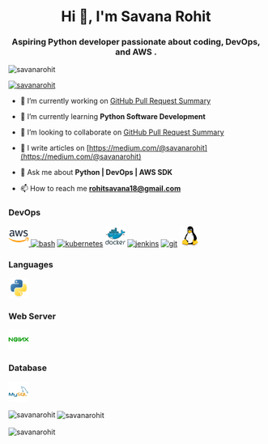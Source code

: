 <h1 align="center">Hi 👋, I'm Savana Rohit</h1>
<h3 align="center">Aspiring Python developer passionate about coding, DevOps, and AWS .</h3>

<p align="left"> <img src="https://komarev.com/ghpvc/?username=savanarohit&label=Profile%20views&color=0e75b6&style=flat" alt="savanarohit" /> </p>

<p align="left"> <a href="https://github.com/ryo-ma/github-profile-trophy"><img src="https://github-profile-trophy.vercel.app/?username=savanarohit" alt="savanarohit" /></a> </p>

- 🔭 I’m currently working on [GitHub Pull Request Summary](https://github.com/savanarohit/Githubpullsummary)

- 🌱 I’m currently learning **Python Software Development**

- 👯 I’m looking to collaborate on [GitHub Pull Request Summary](https://github.com/savanarohit/Githubpullsummary)

- 📝 I write articles on [https://medium.com/@savanarohit](https://medium.com/@savanarohit)

- 💬 Ask me about **Python | DevOps | AWS SDK**

- 📫 How to reach me **rohitsavana18@gmail.com**

<h3 align="left">DevOps</h3>
<p align="left"> 
<a href="https://aws.amazon.com" target="_blank" rel="noreferrer"> <img src="https://raw.githubusercontent.com/devicons/devicon/master/icons/amazonwebservices/amazonwebservices-original-wordmark.svg" alt="aws" width="40" height="40"/> </a> <a href="https://www.gnu.org/software/bash/" target="_blank" rel="noreferrer"> <img src="https://www.vectorlogo.zone/logos/gnu_bash/gnu_bash-icon.svg" alt="bash" width="40" height="40"/></a> 
<a href="https://kubernetes.io" target="_blank" rel="noreferrer"><img src="https://www.vectorlogo.zone/logos/kubernetes/kubernetes-icon.svg" alt="kubernetes" width="40" height="40"/></a> 
<a href="https://www.docker.com/" target="_blank" rel="noreferrer"><img src="https://raw.githubusercontent.com/devicons/devicon/master/icons/docker/docker-original-wordmark.svg" alt="docker" width="40" height="40"/></a>
<a href="https://www.jenkins.io" target="_blank" rel="noreferrer"><img src="https://www.vectorlogo.zone/logos/jenkins/jenkins-icon.svg" alt="jenkins" width="40" height="40"/></a> 
<a href="https://git-scm.com/" target="_blank" rel="noreferrer"> <img src="https://www.vectorlogo.zone/logos/git-scm/git-scm-icon.svg" alt="git" width="40" height="40"/></a> 
<a href="https://www.linux.org/" target="_blank" rel="noreferrer"><img src="https://raw.githubusercontent.com/devicons/devicon/master/icons/linux/linux-original.svg" alt="linux" width="40" height="40"/></a>  
</p>

<h3>Languages</h3>
<p align="left">
<a href="https://www.python.org" target="_blank" rel="noreferrer"><img src="https://raw.githubusercontent.com/devicons/devicon/master/icons/python/python-original.svg" alt="python" width="40" height="40"/></a>
</p>

<h3>Web Server</h3>
<p align="left>
<a href="https://www.nginx.com" target="_blank" rel="noreferrer"><img src="https://raw.githubusercontent.com/devicons/devicon/master/icons/nginx/nginx-original.svg" alt="nginx" width="40" height="40"/></a>
</p> 

<h3>Database</h3>
<p align="left>
<a href="https://www.mysql.com/" target="_blank" rel="noreferrer"><img src="https://raw.githubusercontent.com/devicons/devicon/master/icons/mysql/mysql-original-wordmark.svg" alt="mysql" width="40" height="40"/></a>
</p> 


<p><img align="left" src="https://github-readme-stats.vercel.app/api/top-langs?username=savanarohit&show_icons=true&locale=en&layout=compact" alt="savanarohit" /></p>
<p>&nbsp;<img align="center" src="https://github-readme-stats.vercel.app/api?username=savanarohit&show_icons=true&locale=en" alt="savanarohit" /></p>
<p><img align="center" src="https://github-readme-streak-stats.herokuapp.com/?user=savanarohit&" alt="savanarohit" /></p>
